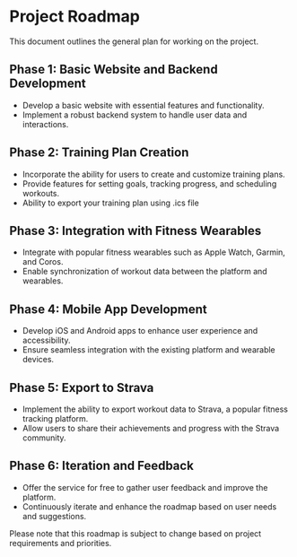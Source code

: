 # Project Roadmap

This document outlines the general plan for working on the project.

## Phase 1: Basic Website and Backend Development

- Develop a basic website with essential features and functionality.
- Implement a robust backend system to handle user data and interactions.

## Phase 2: Training Plan Creation

- Incorporate the ability for users to create and customize training plans.
- Provide features for setting goals, tracking progress, and scheduling workouts.
- Ability to export your training plan using .ics file

## Phase 3: Integration with Fitness Wearables

- Integrate with popular fitness wearables such as Apple Watch, Garmin, and Coros.
- Enable synchronization of workout data between the platform and wearables.

## Phase 4: Mobile App Development

- Develop iOS and Android apps to enhance user experience and accessibility.
- Ensure seamless integration with the existing platform and wearable devices.

## Phase 5: Export to Strava

- Implement the ability to export workout data to Strava, a popular fitness tracking platform.
- Allow users to share their achievements and progress with the Strava community.

## Phase 6: Iteration and Feedback

- Offer the service for free to gather user feedback and improve the platform.
- Continuously iterate and enhance the roadmap based on user needs and suggestions.

Please note that this roadmap is subject to change based on project requirements and priorities.
